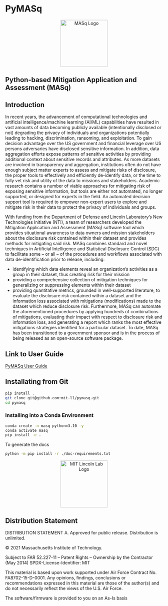 # PyMASq

<p align="center">
    <img src="./assets/images/masq_logo_light.svg" width="150px" alt="MASq Logo"/>
</p>

## Python-based Mitigation Application and Assessment (MASq)

## Introduction

In recent years, the advancement of computational technologies and artificial intelligence/machine learning (AI/ML) capabilities have resulted in vast amounts of data becoming publicly available (intentionally disclosed or not) degrading the privacy of individuals and organizations potentially leading to hacking, discrimination, ransoming, and exploitation.  To gain decision advantage over the US government and financial leverage over US persons adversaries have disclosed sensitive information. In addition, data aggregation efforts expose patterns of sensitive activities by providing additional context about sensitive records and attributes.  As more datasets are involved in transparency and aggregation, institutions often do not have enough subject matter experts to assess and mitigate risks of disclosure, the proper tools to effectively and efficiently de-identify data, or the time to fully vet risk and utility of the data to missions and stakeholders. Academic research contains a number of viable approaches for mitigating risk of exposing sensitive information, but tools are either not automated, no longer supported, or designed for experts in the field.  An automated decision support tool is required to empower non-expert users to explore and mitigate risk in their data to protect the privacy of individuals and groups.

With funding from the Department of Defense and Lincoln Laboratory’s New Technologies Initiative (NTI), a team of researchers developed the Mitigation Application and Assessment (MASq) software tool which provides situational awareness to data owners and mission stakeholders about the disclosure risk contained within their dataset and provides methods for mitigating said risk. MASq combines standard and novel techniques in Artificial Intelligence and Statistical Disclosure Control (SDC) to facilitate some – or all – of the procedures and workflows associated with data de-identification prior to release, including:

* identifying which data elements reveal an organization’s activities as a group in their dataset, thus creating risk for their mission
* providing a comprehensive collection of mitigation techniques for generalizing or suppressing elements within their dataset
* providing quantitative metrics, grounded in well-supported literature, to evaluate the disclosure risk contained within a dataset and the information loss associated with mitigations (modifications) made to the dataset which reduce disclosure risk.
Furthermore, MASq can automate the aforementioned procedures by applying hundreds of combinations of mitigations, evaluating their impact with respect to disclosure risk and information loss, and generating a report which ranks the most effective mitigations strategies identified for a particular dataset. To date, MASq has been transitioned to a government sponsor and is in the process of being released as an open-source software package.

## Link to User Guide

[PyMASq User Guide](https://github.com/mit-ll/pymasq/wiki)

## Installating from Git

```sh
pip install .
git clone git@github.com:mit-ll/pymasq.git
cd pymasq
```

### Installing into a Conda Environment

```sh
conda create -n masq python=3.10 -y
conda activate masq
pip install -e .
```

To generate the docs

```bash
python -m pip install -r ./doc-requirements.txt
```

<p align="center">
    <img src="./assets/images/Lincoln_Lab_icon.png" width="150px" alt="MIT Lincoln Lab Logo"/>
</p>

## Distribution Statement

DISTRIBUTION STATEMENT A. Approved for public release. Distribution is unlimited.

© 2021 Massachusetts Institute of Technology.

Subject to FAR 52.227-11 – Patent Rights – Ownership by the Contractor (May 2014)
    SPDX-License-Identifier: MIT

This material is based upon work supported under Air Force Contract No. FA8702-15-D-0001. Any opinions, findings, conclusions or recommendations expressed in this material are those of the author(s) and do not necessarily reflect the views of the U.S. Air Force.

The software/firmware is provided to you on an As-Is basis
